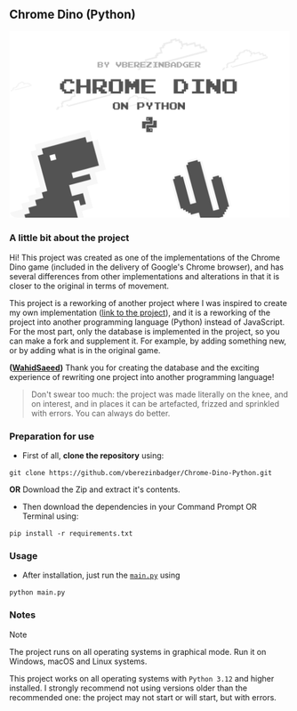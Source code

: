 ## Chrome Dino (Python)

![Project Splash](https://github.com/vberezinbadger/Chrome-Dino-Python/blob/main/assets/splash-dino.png?raw=true)

### A little bit about the project

Hi! This project was created as one of the implementations of the Chrome Dino game (included in the delivery of Google's Chrome browser), and has several differences from other implementations and alterations in that it is closer to the original in terms of movement.

This project is a reworking of another project where I was inspired to create my own implementation ([link to the project](https://github.com/WahidSaeed/Chrome-Dino-JS)), and it is a reworking of the project into another programming language (Python) instead of JavaScript. For the most part, only the database is implemented in the project, so you can make a fork and supplement it. For example, by adding something new, or by adding what is in the original game.

**([WahidSaeed](https://github.com/WahidSaeed/Chrome-Dino-JS))** Thank you for creating the database and the exciting experience of rewriting one project into another programming language!

> Don't swear too much: the project was made literally on the knee, and on interest, and in places it can be artefacted, frizzed and sprinkled with errors. You can always do better.

### Preparation for use

-	First of all, **clone the repository** using:
```
git clone https://github.com/vberezinbadger/Chrome-Dino-Python.git
```
**OR**
Download the Zip and extract it's contents.

-	Then download the dependencies in your Command Prompt OR Terminal using:
```
pip install -r requirements.txt
```

### Usage

-	After installation, just run the [`main.py`](https://github.com/vberezinbadger/Chrome-Dino-Python/blob/main/main.py) using
```
python main.py
```

### Notes

> [!NOTE]
> The project runs on all operating systems in graphical mode. Run it on Windows, macOS and Linux systems.

This project works on all operating systems with `Python 3.12` and higher installed. I strongly recommend not using versions older than the recommended one: the project may not start or will start, but with errors.

